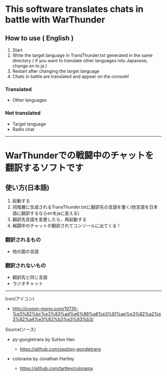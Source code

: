 # This software translates chats in battle with WarThunder  
## How to use ( English )  
1. Start
2. Write the target language in TransThunder.txt generated in the same directory ( if you want to translate other languages into Japanese, change en to ja )
3. Restart after changing the target language
4. Chats in battle are translated and appear on the console!

### Translated
- Other languages

### Not translated
- Target language
- Radio chat

---
# WarThunderでの戦闘中のチャットを翻訳するソフトです  
## 使い方(日本語)
1. 起動する
2. 同階層に生成されるTransThunder.txtに翻訳先の言語を書く(他言語を日本語に翻訳するならenをjaに変える)
3. 翻訳先言語を変更したら、再起動する
4. 戦闘中のチャットが翻訳されてコンソールに出てくる！

### 翻訳されるもの
- 他の国の言語

### 翻訳されないもの
- 翻訳先と同じ言語
- ラジオチャット

---
Icon(アイコン)
 - http://icooon-mono.com/10735-%e3%82%bc%e3%83%ad%e6%88%a6%e3%81%ae%e3%82%a2%e3%82%a4%e3%82%b3%e3%83%b3/

Source(ソース)
- py-googletrans by SuHun Han
  - https://github.com/ssut/py-googletrans

- colorama by Jonathan Hartley
  - https://github.com/tartley/colorama
